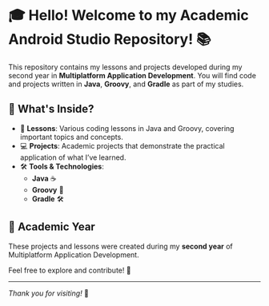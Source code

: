 # 🎓 Hello! Welcome to my Academic Android Studio Repository! 📚

This repository contains my lessons and projects developed during my second year in **Multiplatform Application Development**. You will find code and projects written in **Java**, **Groovy**, and **Gradle** as part of my studies.

## 🚀 What's Inside?

- 📘 **Lessons**: Various coding lessons in Java and Groovy, covering important topics and concepts.
- 💻 **Projects**: Academic projects that demonstrate the practical application of what I’ve learned.
- 🛠 **Tools & Technologies**: 
  - **Java** ☕
  - **Groovy** 🔧
  - **Gradle** 🛠

## 📅 Academic Year

These projects and lessons were created during my **second year** of Multiplatform Application Development.

Feel free to explore and contribute! 🎉

---
_Thank you for visiting!_ 🙌
